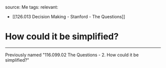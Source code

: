 source: Me
tags:
relevant:
- [[126.013 Decision Making - Stanford - The Questions]]

# How could it be simplified?

---
Previously named "116.099.02 The Questions - 2. How could it be simplified?"